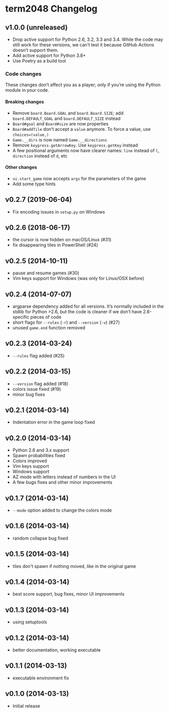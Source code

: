 # term2048 Changelog

## v1.0.0 (unreleased)

* Drop active support for Python 2.6, 3.2, 3.3 and 3.4. While the code may still work for these versions, we can’t test
  it because GitHub Actions doesn’t support them.
* Add active support for Python 3.8+
* Use Poetry as a build tool

### Code changes

These changes don’t affect you as a player; only if you’re using the Python module in your code.

#### Breaking changes

* Remove `board.Board.GOAL` and `board.Board.SIZE`; add `board.DEFAULT_GOAL` and `board.DEFAULT_SIZE` instead
* `Board#goal` and `Board#size` are now properties
* `Board#addTile` don’t accept a `value` anymore. To force a value, use `choices=(value,)`
* `Game.__dirs` is now named `Game.__directions`
* Remove `keypress.getArrowKey`. Use `keypress.getKey` instead
* A few positional arguments now have clearer names: `line` instead of `l`, `direction` instead of `d`, etc

#### Other changes

* `ui.start_game` now accepts `args` for the parameters of the game
* Add some type hints

## v0.2.7 (2019-06-04)

* Fix encoding issues in `setup.py` on Windows

## v0.2.6 (2018-06-17)

* the cursor is now hidden on macOS/Linux (#31)
* fix disappearing tiles in PowerShell (#24)

## v0.2.5 (2014-10-11)

* pause and resume games (#30)
* Vim keys support for Windows (was only for Linux/OSX before)

## v0.2.4 (2014-07-07)

* argparse dependency added for all versions. It’s normally included in the
  stdlib for Python >2.6, but the code is cleaner if we don’t have
  2.6-specific pieces of code
* short flags for `--rules` (`-r`) and `--version` (`-v`) (#27)
* unused `game.end` function removed

## v0.2.3 (2014-03-24)

* `--rules` flag added (#25)

## v0.2.2 (2014-03-15)

* `--version` flag added (#18)
* colors issue fixed (#19)
* minor bug fixes

## v0.2.1 (2014-03-14)

* Indentation error in the game loop fixed

## v0.2.0 (2014-03-14)

* Python 2.6 and 3.x support
* Spawn probabilities fixed
* Colors improved
* Vim keys support
* Windows support
* AZ mode with letters instead of numbers in the UI
* A few bugs fixes and other minor improvements

## v0.1.7 (2014-03-14)

* `--mode` option added to change the colors mode

## v0.1.6 (2014-03-14)

* random collapse bug fixed

## v0.1.5 (2014-03-14)

* tiles don't spawn if nothing moved, like in the original game

## v0.1.4 (2014-03-14)

* best score support, bug fixes, minor UI improvements

## v0.1.3 (2014-03-14)

* using setuptools

## v0.1.2 (2014-03-14)

* better documentation, working executable

## v0.1.1 (2014-03-13)

* executable environment fix

## v0.1.0 (2014-03-13)

* Initial release

